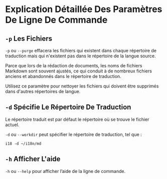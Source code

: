# Explication Détaillée Des Paramètres De Ligne De Commande

## `-p` Les Fichiers

`-p` ou `--purge` effacera les fichiers qui existent dans chaque répertoire de traduction mais qui n'existent pas dans le répertoire de la langue source.

Parce que lors de la rédaction de documents, les noms de fichiers Markdown sont souvent ajustés, ce qui conduit à de nombreux fichiers anciens et abandonnés dans le répertoire de traduction.

Utilisez ce paramètre pour nettoyer les fichiers qui doivent être supprimés dans d'autres répertoires de langue.

## `-d` Spécifie Le Répertoire De Traduction

Le répertoire traduit est par défaut le répertoire où se trouve le fichier actuel.

`-d` ou `--workdir` peut spécifier le répertoire de traduction, tel que :

```
i18 -d ~/i18n/md
```

## `-h` Afficher L'aide

`-h` ou `--help` pour afficher l’aide de la ligne de commande.